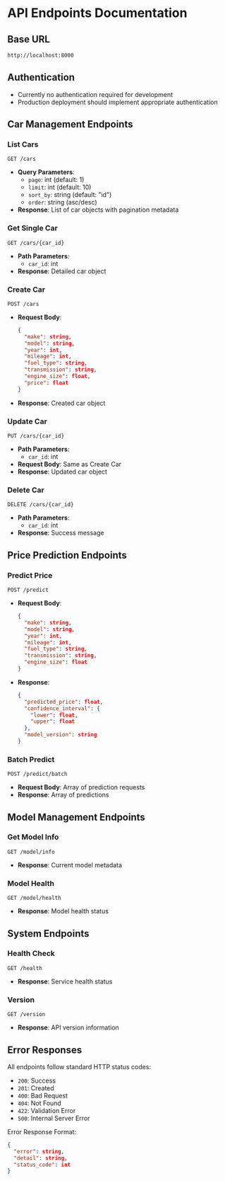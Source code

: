 # API Endpoints Documentation

## Base URL

```bash
http://localhost:8000
```

## Authentication

- Currently no authentication required for development
- Production deployment should implement appropriate authentication

## Car Management Endpoints

### List Cars

```http
GET /cars
```

- **Query Parameters**:
  - `page`: int (default: 1)
  - `limit`: int (default: 10)
  - `sort_by`: string (default: "id")
  - `order`: string (asc/desc)
- **Response**: List of car objects with pagination metadata

### Get Single Car

```http
GET /cars/{car_id}
```

- **Path Parameters**:
  - `car_id`: int
- **Response**: Detailed car object

### Create Car

```http
POST /cars
```

- **Request Body**:

  ```json
  {
    "make": string,
    "model": string,
    "year": int,
    "mileage": int,
    "fuel_type": string,
    "transmission": string,
    "engine_size": float,
    "price": float
  }
  ```

- **Response**: Created car object

### Update Car

```http
PUT /cars/{car_id}
```

- **Path Parameters**:
  - `car_id`: int
- **Request Body**: Same as Create Car
- **Response**: Updated car object

### Delete Car

```http
DELETE /cars/{car_id}
```

- **Path Parameters**:
  - `car_id`: int
- **Response**: Success message

## Price Prediction Endpoints

### Predict Price

```http
POST /predict
```

- **Request Body**:

  ```json
  {
    "make": string,
    "model": string,
    "year": int,
    "mileage": int,
    "fuel_type": string,
    "transmission": string,
    "engine_size": float
  }
  ```

- **Response**:

  ```json
  {
    "predicted_price": float,
    "confidence_interval": {
      "lower": float,
      "upper": float
    },
    "model_version": string
  }
  ```

### Batch Predict

```http
POST /predict/batch
```

- **Request Body**: Array of prediction requests
- **Response**: Array of predictions

## Model Management Endpoints

### Get Model Info

```http
GET /model/info
```

- **Response**: Current model metadata

### Model Health

```http
GET /model/health
```

- **Response**: Model health status

## System Endpoints

### Health Check

```http
GET /health
```

- **Response**: Service health status

### Version

```http
GET /version
```

- **Response**: API version information

## Error Responses

All endpoints follow standard HTTP status codes:

- `200`: Success
- `201`: Created
- `400`: Bad Request
- `404`: Not Found
- `422`: Validation Error
- `500`: Internal Server Error

Error Response Format:

```json
{
  "error": string,
  "detail": string,
  "status_code": int
}
```
